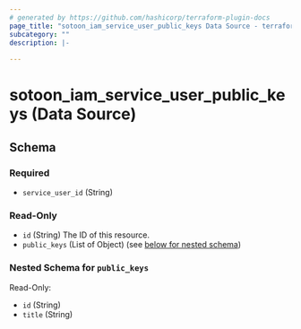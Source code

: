 ```yaml
---
# generated by https://github.com/hashicorp/terraform-plugin-docs
page_title: "sotoon_iam_service_user_public_keys Data Source - terraform-provider-sotoon"
subcategory: ""
description: |-
  
---
```


# sotoon_iam_service_user_public_keys (Data Source)





<!-- schema generated by tfplugindocs -->
## Schema

### Required

- `service_user_id` (String)

### Read-Only

- `id` (String) The ID of this resource.
- `public_keys` (List of Object) (see [below for nested schema](#nestedatt--public_keys))

<a id="nestedatt--public_keys"></a>
### Nested Schema for `public_keys`

Read-Only:

- `id` (String)
- `title` (String)
